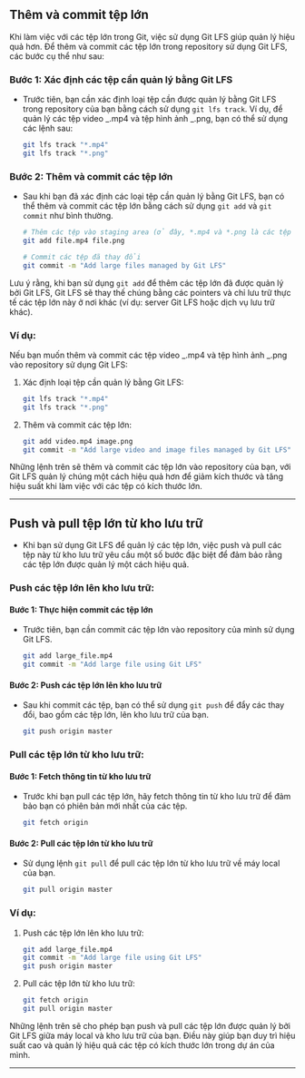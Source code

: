 ## Thêm và commit tệp lớn

Khi làm việc với các tệp lớn trong Git, việc sử dụng Git LFS giúp quản lý hiệu quả hơn. Để thêm và commit các tệp lớn trong repository sử dụng Git LFS, các bước cụ thể như sau:

### Bước 1: Xác định các tệp cần quản lý bằng Git LFS

- Trước tiên, bạn cần xác định loại tệp cần được quản lý bằng Git LFS trong repository của bạn bằng cách sử dụng `git lfs track`. Ví dụ, để quản lý các tệp video _.mp4 và tệp hình ảnh _.png, bạn có thể sử dụng các lệnh sau:

  ```bash
  git lfs track "*.mp4"
  git lfs track "*.png"
  ```

### Bước 2: Thêm và commit các tệp lớn

- Sau khi bạn đã xác định các loại tệp cần quản lý bằng Git LFS, bạn có thể thêm và commit các tệp lớn bằng cách sử dụng `git add` và `git commit` như bình thường.

  ```bash
  # Thêm các tệp vào staging area (ở đây, *.mp4 và *.png là các tệp quản lý bằng Git LFS)
  git add file.mp4 file.png

  # Commit các tệp đã thay đổi
  git commit -m "Add large files managed by Git LFS"
  ```

Lưu ý rằng, khi bạn sử dụng `git add` để thêm các tệp lớn đã được quản lý bởi Git LFS, Git LFS sẽ thay thế chúng bằng các pointers và chỉ lưu trữ thực tế các tệp lớn này ở nơi khác (ví dụ: server Git LFS hoặc dịch vụ lưu trữ khác).

### Ví dụ:

Nếu bạn muốn thêm và commit các tệp video _.mp4 và tệp hình ảnh _.png vào repository sử dụng Git LFS:

1. Xác định loại tệp cần quản lý bằng Git LFS:

   ```bash
   git lfs track "*.mp4"
   git lfs track "*.png"
   ```

2. Thêm và commit các tệp lớn:

   ```bash
   git add video.mp4 image.png
   git commit -m "Add large video and image files managed by Git LFS"
   ```

Những lệnh trên sẽ thêm và commit các tệp lớn vào repository của bạn, với Git LFS quản lý chúng một cách hiệu quả hơn để giảm kích thước và tăng hiệu suất khi làm việc với các tệp có kích thước lớn.

---

## Push và pull tệp lớn từ kho lưu trữ

- Khi bạn sử dụng Git LFS để quản lý các tệp lớn, việc push và pull các tệp này từ kho lưu trữ yêu cầu một số bước đặc biệt để đảm bảo rằng các tệp lớn được quản lý một cách hiệu quả.

### Push các tệp lớn lên kho lưu trữ:

#### Bước 1: Thực hiện commit các tệp lớn

- Trước tiên, bạn cần commit các tệp lớn vào repository của mình sử dụng Git LFS.

  ```bash
  git add large_file.mp4
  git commit -m "Add large file using Git LFS"
  ```

#### Bước 2: Push các tệp lớn lên kho lưu trữ

- Sau khi commit các tệp, bạn có thể sử dụng `git push` để đẩy các thay đổi, bao gồm các tệp lớn, lên kho lưu trữ của bạn.

  ```bash
  git push origin master
  ```

### Pull các tệp lớn từ kho lưu trữ:

#### Bước 1: Fetch thông tin từ kho lưu trữ

- Trước khi bạn pull các tệp lớn, hãy fetch thông tin từ kho lưu trữ để đảm bảo bạn có phiên bản mới nhất của các tệp.

  ```bash
  git fetch origin
  ```

#### Bước 2: Pull các tệp lớn từ kho lưu trữ

- Sử dụng lệnh `git pull` để pull các tệp lớn từ kho lưu trữ về máy local của bạn.

  ```bash
  git pull origin master
  ```

### Ví dụ:

1. Push các tệp lớn lên kho lưu trữ:

   ```bash
   git add large_file.mp4
   git commit -m "Add large file using Git LFS"
   git push origin master
   ```

2. Pull các tệp lớn từ kho lưu trữ:

   ```bash
   git fetch origin
   git pull origin master
   ```

Những lệnh trên sẽ cho phép bạn push và pull các tệp lớn được quản lý bởi Git LFS giữa máy local và kho lưu trữ của bạn. Điều này giúp bạn duy trì hiệu suất cao và quản lý hiệu quả các tệp có kích thước lớn trong dự án của mình.

---
